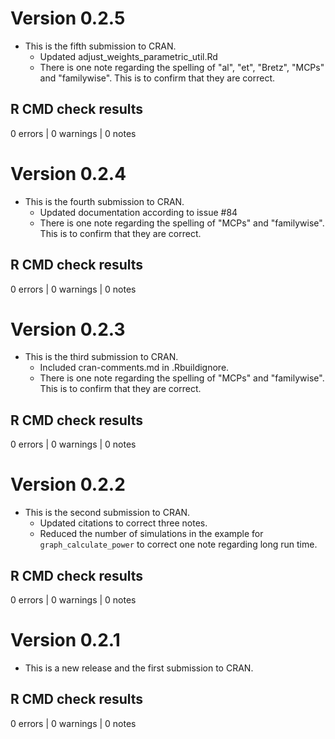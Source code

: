 # Version 0.2.5

- This is the fifth submission to CRAN.
  + Updated adjust_weights_parametric_util.Rd
  + There is one note regarding the spelling of "al", "et", "Bretz", "MCPs" and
    "familywise". This is to confirm that they are correct.

## R CMD check results

0 errors | 0 warnings | 0 notes

# Version 0.2.4

- This is the fourth submission to CRAN.
  + Updated documentation according to issue #84
  + There is one note regarding the spelling of "MCPs" and "familywise". This is
    to confirm that they are correct.

## R CMD check results

0 errors | 0 warnings | 0 notes

# Version 0.2.3

- This is the third submission to CRAN.
  + Included cran-comments.md in .Rbuildignore.
  + There is one note regarding the spelling of "MCPs" and "familywise". This is
    to confirm that they are correct.

## R CMD check results

0 errors | 0 warnings | 0 notes

# Version 0.2.2

- This is the second submission to CRAN.
  + Updated citations to correct three notes.
  + Reduced the number of simulations in the example for `graph_calculate_power`
    to correct one note regarding long run time.

## R CMD check results

0 errors | 0 warnings | 0 notes

# Version 0.2.1

- This is a new release and the first submission to CRAN.

## R CMD check results

0 errors | 0 warnings | 0 notes

